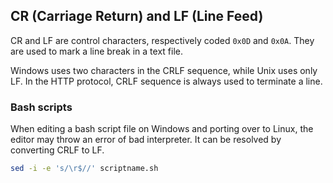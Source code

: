 ## CR (Carriage Return) and LF (Line Feed)

CR and LF are control characters, respectively coded `0x0D` and `0x0A`. They are used to mark a line break in a text file.

Windows uses two characters in the CRLF sequence, while Unix uses only LF. In the HTTP protocol, CRLF sequence is always used to terminate a line.

### Bash scripts

When editing a bash script file on Windows and porting over to Linux, the editor may throw an error of bad interpreter. It can be resolved by converting CRLF to LF.

```sh
sed -i -e 's/\r$//' scriptname.sh
```
